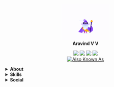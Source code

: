 
<p align="center">
<a href="#"><img src="./wizard.gif" width="30%"/></a></br>
  <b font-size="14px" font-weight="bold">Aravind V V</b>
</p>

<p align="center">
<a href="#"><img src="https://img.shields.io/badge/-Full%20Stack-b"/></a>
<a href="#"><img src="https://img.shields.io/badge/Cyber%20Security-orange"/></a>
<a href="#"><img src="https://img.shields.io/badge/-UI%2FUX-blueviolet"/></a>
<a href="#"><img src="https://img.shields.io/badge/-Python-blue"/></a>
</br>
<a href="#"><img alt="Also Known As" src="https://img.shields.io/endpoint?color=orange&logoColor=red&style=for-the-badge&url=https%3A%2F%2Fraw.githubusercontent.com%2Farvndvv%2Farvndvv%2Fmaster%2Faka"/></a>
</p>



<details>
  <summary><b>About</b></summary>
  <p>I like Tech. Batman <img src="https://art.pixilart.com/2472449368bf921.png" width="60px" height="60px"/> and Ironman <img src="https://i.pinimg.com/originals/9e/06/97/9e0697990828bb8319be8105c939b108.gif" width="80px" height="80px"/> Inspires me! well not the story but their tech (Yeah! I know its pure fiction). Right now I am focusing on web development, more fields are there in my list to explore, one among the prioritised field is cyber security.</p>
</details>
<details>
  <summary><b>Skills</b></summary>
 
<label for="file">Python:</label>
<progress id="file" value="65" max="100"> 65% </progress>
</details>
<details>
  <summary><b>Social</b></summary><br/>
 <a href="https://in.linkedin.com/in/arvndvv"><img src="https://img.shields.io/endpoint?logo=linkedin&url=https%3A%2F%2Fraw.githubusercontent.com%2Farvndvv%2Farvndvv%2Fmaster%2Flinkedin"/></a>
<a href="https://www.instagram.com/arvndvv/"><img src="https://img.shields.io/endpoint?logo=instagram&logoColor=white&url=https%3A%2F%2Fraw.githubusercontent.com%2Farvndvv%2Farvndvv%2Fmaster%2Finsta"/></a><br/>
</details>
<!--
**arvndvv/arvndvv** is a ✨ _special_ ✨ repository because its `README.md` (this file) appears on your GitHub profile.
 Hola Amigos 👋
Here are some ideas to get you started:
https://miro.medium.com/fit/c/128/128/2*kjPLlG6n3JemBdtCwuXCuw.jpeg


<p align="center">
  <img src="./wizard.gif" width="30%"/></br>
  <mark align="center"><b>Hola Amigos 👋</b></mark>
</p>



<a href="#"><img src="https://img.shields.io/github/followers/arvndvv?label=Followers&style=social"/></a>
- 🔭 I’m currently working on ...
- 🌱 I’m currently learning ...
- 👯 I’m looking to collaborate on ...
- 🤔 I’m looking for help with ...
- 💬 Ask me about ...
- 📫 How to reach me: ...
- 😄 Pronouns: ...
- ⚡ Fun fact: ...



<p align="center">
  
<a href="#" align="center"><img src="https://img.shields.io/github/followers/arvndvv?label=Followers&style=social"/> </a> 

</p> 
<a href="https://in.linkedin.com/in/arvndvv"><img src="https://img.shields.io/badge/LinkedIn-arvndvv-blue"/></a>




-->

